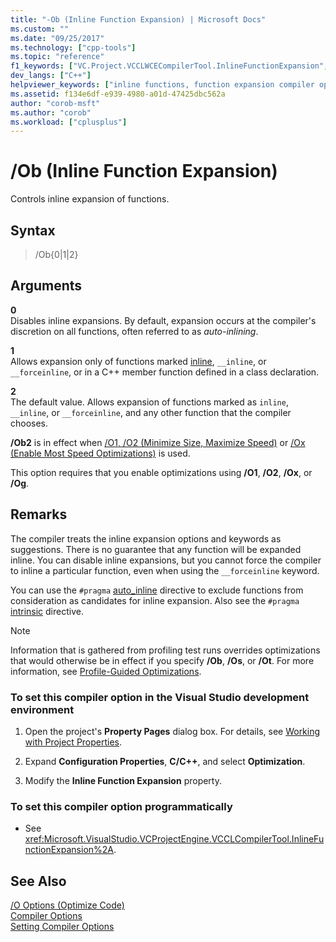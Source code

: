 ```yaml
---
title: "-Ob (Inline Function Expansion) | Microsoft Docs"
ms.custom: ""
ms.date: "09/25/2017"
ms.technology: ["cpp-tools"]
ms.topic: "reference"
f1_keywords: ["VC.Project.VCCLWCECompilerTool.InlineFunctionExpansion", "VC.Project.VCCLCompilerTool.InlineFunctionExpansion", "/ob"]
dev_langs: ["C++"]
helpviewer_keywords: ["inline functions, function expansion compiler option [C++]", "-Ob1 compiler option [C++]", "-Ob0 compiler option [C++]", "/Ob0 compiler option [C++]", "/Ob1 compiler option [C++]", "any suitable compiler option [C++]", "Ob2 compiler option [C++]", "Ob1 compiler option [C++]", "/Ob2 compiler option [C++]", "Ob compiler option [C++]", "-Ob2 compiler option [C++]", "disable compiler option [C++]", "-Ob compiler option [C++]", "/Ob compiler option [C++]", "only __inline compiler option [C++]", "Ob0 compiler option [C++]", "inline expansion, compiler option"]
ms.assetid: f134e6df-e939-4980-a01d-47425dbc562a
author: "corob-msft"
ms.author: "corob"
ms.workload: ["cplusplus"]
---
```

# /Ob (Inline Function Expansion)

Controls inline expansion of functions.

## Syntax

> /Ob{0|1|2}

## Arguments

**0**  
Disables inline expansions. By default, expansion occurs at the compiler's discretion on all functions, often referred to as *auto-inlining*.

**1**  
Allows expansion only of functions marked [inline](../../cpp/inline-functions-cpp.md), `__inline`, or `__forceinline`, or in a C++ member function defined in a class declaration.

**2**  
The default value. Allows expansion of functions marked as `inline`, `__inline`, or `__forceinline`, and any other function that the compiler chooses.

**/Ob2** is in effect when [/O1, /O2 (Minimize Size, Maximize Speed)](../../build/reference/o1-o2-minimize-size-maximize-speed.md) or [/Ox (Enable Most Speed Optimizations)](../../build/reference/ox-full-optimization.md) is used.

This option requires that you enable optimizations using **/O1**, **/O2**, **/Ox**, or **/Og**.  

## Remarks

The compiler treats the inline expansion options and keywords as suggestions. There is no guarantee that any function will be expanded inline. You can disable inline expansions, but you cannot force the compiler to inline a particular function, even when using the `__forceinline` keyword.

You can use the `#pragma` [auto_inline](../../preprocessor/auto-inline.md) directive to exclude functions from consideration as candidates for inline expansion. Also see the `#pragma` [intrinsic](../../preprocessor/intrinsic.md) directive.

> [!NOTE]
> Information that is gathered from profiling test runs overrides optimizations that would otherwise be in effect if you specify **/Ob**, **/Os**, or **/Ot**. For more information, see [Profile-Guided Optimizations](../../build/reference/profile-guided-optimizations.md).

### To set this compiler option in the Visual Studio development environment

1. Open the project's **Property Pages** dialog box. For details, see [Working with Project Properties](../../ide/working-with-project-properties.md).

1. Expand **Configuration Properties**, **C/C++**, and select **Optimization**.

1. Modify the **Inline Function Expansion** property.

### To set this compiler option programmatically

- See <xref:Microsoft.VisualStudio.VCProjectEngine.VCCLCompilerTool.InlineFunctionExpansion%2A>.

## See Also

[/O Options (Optimize Code)](../../build/reference/o-options-optimize-code.md)  
[Compiler Options](../../build/reference/compiler-options.md)  
[Setting Compiler Options](../../build/reference/setting-compiler-options.md)